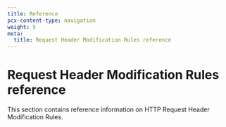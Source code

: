```yaml
---
title: Reference
pcx-content-type: navigation
weight: 5
meta:
  title: Request Header Modification Rules reference
---
```


# Request Header Modification Rules reference

This section contains reference information on HTTP Request Header Modification Rules.

<DirectoryListing path="/transform/request-header-modification/reference" />